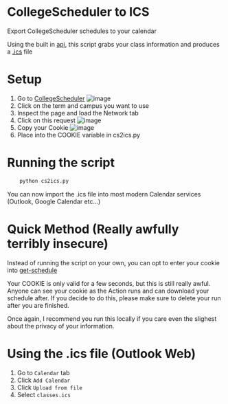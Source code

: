 # CollegeScheduler to ICS

Export CollegeScheduler schedules to your calendar

Using the built in [api](https://ohio.collegescheduler.com/api), this script grabs your class information and produces a [.ics](https://en.wikipedia.org/wiki/ICalendar) file

# Setup

1. Go to [CollegeScheduler](https://ohio.collegescheduler.com)
   ![image](https://github.com/user-attachments/assets/750a90bb-8f6d-4622-a9af-336475317b9a)
3. Click on the term and campus you want to use
4. Inspect the page and load the Network tab
5. Click on this request
   ![image](https://github.com/user-attachments/assets/558113c8-9606-4539-8ac0-b8085c5b935c)
6. Copy your Cookie
   ![image](https://github.com/user-attachments/assets/ef26cf1d-2f3d-4c18-ab2a-05d6bc3de738)
8. Place into the COOKIE variable in cs2ics.py

# Running the script
```bash
    python cs2ics.py
```
You can now import the .ics file into most modern Calendar services (Outlook, Google Calendar etc...)

# Quick Method (Really awfully terribly insecure)

Instead of running the script on your own, you can opt to enter your cookie into [get-schedule](https://github.com/jansen-craft/cs2ics/actions)

Your COOKIE is only valid for a few seconds, but this is still really awful. Anyone can see your cookie as the Action runs and can download your schedule after. If you decide to do this, please make sure to delete your run after you are finished.

Once again, I recommend you run this locally if you care even the slighest about the privacy of your information.

# Using the .ics file (Outlook Web)
1. Go to `Calendar` tab
2. Click `Add Calendar`
3. Click `Upload from file`
4. Select `classes.ics`
